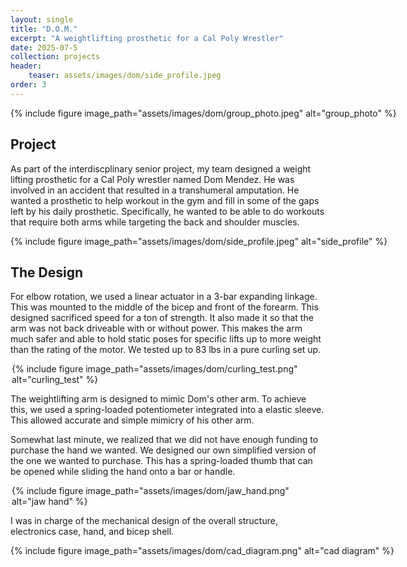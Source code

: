 ```yaml
---
layout: single
title: "D.O.M."
excerpt: "A weightlifting prosthetic for a Cal Poly Wrestler"
date: 2025-07-5
collection: projects
header:
    teaser: assets/images/dom/side_profile.jpeg
order: 3
---
```


<div style="width: 700px; margin: auto;">
{% include figure image_path="assets/images/dom/group_photo.jpeg" alt="group_photo"
%}
</div>

## Project

As part of the interdiscplinary senior project, my team designed a weight lifting prosthetic for a Cal Poly wrestler named Dom Mendez. He was involved in an accident that resulted in a transhumeral amputation. He wanted a prosthetic to help workout in the gym and fill in some of the gaps left by his daily prosthetic. Specifically, he wanted to be able to do workouts that require both arms while targeting the back and shoulder muscles. 

<div style="width: 700px; margin: auto;">
{% include figure image_path="assets/images/dom/side_profile.jpeg" alt="side_profile"
%}
</div>


## The Design

For elbow rotation, we used a linear actuator in a 3-bar expanding linkage. This was mounted to the middle of the bicep and front of the forearm. This designed sacrificed speed for a ton of strength. It also made it so that the arm was not back driveable with or without power. This makes the arm much safer and able to hold static poses for specific lifts up to more weight than the rating of the motor. We tested up to 83 lbs in a pure curling set up.

<div style="width: 500px; margin: auto;">
{% include figure image_path="assets/images/dom/curling_test.png" alt="curling_test"
%}
</div>

The weightlifting arm is designed to mimic Dom's other arm. To achieve this, we used a spring-loaded potentiometer integrated into a elastic sleeve. This allowed accurate and simple mimicry of his other arm. 

Somewhat last minute, we realized that we did not have enough funding to purchase the hand we wanted. We designed our own simplified version of the one we wanted to purchase. This has a spring-loaded thumb that can be opened while sliding the hand onto a bar or handle.

<div style="width: 500px; margin: auto;">
{% include figure image_path="assets/images/dom/jaw_hand.png" alt="jaw hand"
%}
</div>

I was in charge of the mechanical design of the overall structure, electronics case, hand, and bicep shell.

<div style="width: 700px; margin: auto;">
{% include figure image_path="assets/images/dom/cad_diagram.png" alt="cad diagram"
%}
</div>